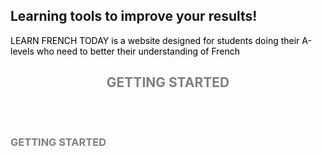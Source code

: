 ## Learning tools to improve your results!
<p style="color:black;"> LEARN FRENCH TODAY is a website designed for students doing their A-levels who need to better their understanding of French</P> 






<h2 align="center">
  <b style="color:grey;">GETTING STARTED</b><br>
  <br><br>
</h2>

<h3 align="left">
  <b style="color:grey;">GETTING STARTED</b><br>
  <br><br>
</h3>
